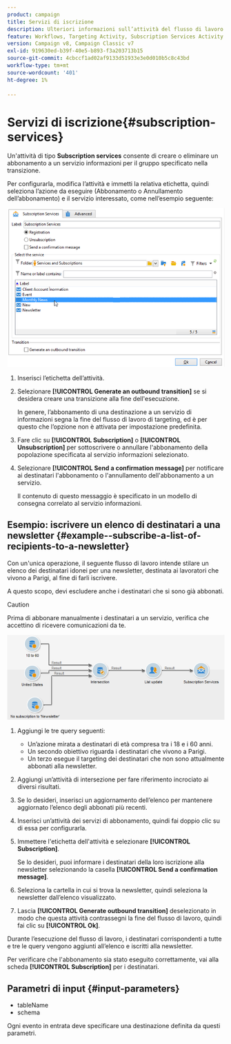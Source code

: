 ```yaml
---
product: campaign
title: Servizi di iscrizione
description: Ulteriori informazioni sull’attività del flusso di lavoro Subscription Services
feature: Workflows, Targeting Activity, Subscription Services Activity
version: Campaign v8, Campaign Classic v7
exl-id: 919630ed-b39f-40e5-b893-f3a203713b15
source-git-commit: 4cbccf1ad02af9133d51933e3e0d010b5c8c43bd
workflow-type: tm+mt
source-wordcount: '401'
ht-degree: 1%

---
```


# Servizi di iscrizione{#subscription-services}



Un&#39;attività di tipo **Subscription services** consente di creare o eliminare un abbonamento a un servizio informazioni per il gruppo specificato nella transizione.

Per configurarla, modifica l’attività e immetti la relativa etichetta, quindi seleziona l’azione da eseguire (Abbonamento o Annullamento dell’abbonamento) e il servizio interessato, come nell’esempio seguente:

![](assets/edit_service_inscription.png)

1. Inserisci l’etichetta dell’attività.
1. Selezionare **[!UICONTROL Generate an outbound transition]** se si desidera creare una transizione alla fine dell&#39;esecuzione.

   In genere, l’abbonamento di una destinazione a un servizio di informazioni segna la fine del flusso di lavoro di targeting, ed è per questo che l’opzione non è attivata per impostazione predefinita.

1. Fare clic su **[!UICONTROL Subscription]** o **[!UICONTROL Unsubscription]** per sottoscrivere o annullare l&#39;abbonamento della popolazione specificata al servizio informazioni selezionato.
1. Selezionare **[!UICONTROL Send a confirmation message]** per notificare ai destinatari l&#39;abbonamento o l&#39;annullamento dell&#39;abbonamento a un servizio.

   Il contenuto di questo messaggio è specificato in un modello di consegna correlato al servizio informazioni.

## Esempio: iscrivere un elenco di destinatari a una newsletter {#example--subscribe-a-list-of-recipients-to-a-newsletter}

Con un&#39;unica operazione, il seguente flusso di lavoro intende stilare un elenco dei destinatari idonei per una newsletter, destinata ai lavoratori che vivono a Parigi, al fine di farli iscrivere.

A questo scopo, devi escludere anche i destinatari che si sono già abbonati.

>[!CAUTION]
>
>Prima di abbonare manualmente i destinatari a un servizio, verifica che accettino di ricevere comunicazioni da te.

![](assets/subscription_services_example.png)

1. Aggiungi le tre query seguenti:

   * Un’azione mirata a destinatari di età compresa tra i 18 e i 60 anni.
   * Un secondo obiettivo riguarda i destinatari che vivono a Parigi.
   * Un terzo esegue il targeting dei destinatari che non sono attualmente abbonati alla newsletter.

1. Aggiungi un’attività di intersezione per fare riferimento incrociato ai diversi risultati.
1. Se lo desideri, inserisci un aggiornamento dell’elenco per mantenere aggiornato l’elenco degli abbonati più recenti.
1. Inserisci un’attività dei servizi di abbonamento, quindi fai doppio clic su di essa per configurarla.
1. Immettere l&#39;etichetta dell&#39;attività e selezionare **[!UICONTROL Subscription]**.

   Se lo desideri, puoi informare i destinatari della loro iscrizione alla newsletter selezionando la casella **[!UICONTROL Send a confirmation message]**.

1. Seleziona la cartella in cui si trova la newsletter, quindi seleziona la newsletter dall’elenco visualizzato.
1. Lascia **[!UICONTROL Generate outbound transition]** deselezionato in modo che questa attività contrassegni la fine del flusso di lavoro, quindi fai clic su **[!UICONTROL Ok]**.

Durante l’esecuzione del flusso di lavoro, i destinatari corrispondenti a tutte e tre le query vengono aggiunti all’elenco e iscritti alla newsletter.

Per verificare che l&#39;abbonamento sia stato eseguito correttamente, vai alla scheda **[!UICONTROL Subscription]** per i destinatari.

## Parametri di input {#input-parameters}

* tableName
* schema

Ogni evento in entrata deve specificare una destinazione definita da questi parametri.
